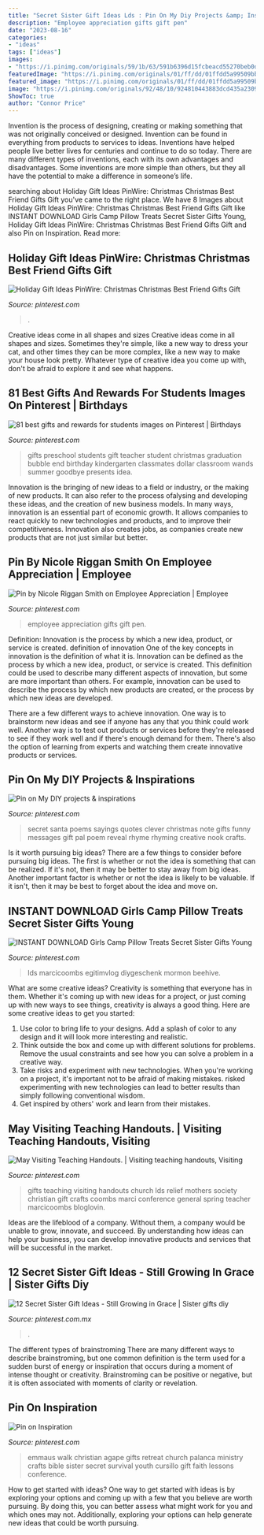 ```yaml
---
title: "Secret Sister Gift Ideas Lds : Pin On My Diy Projects &amp; Inspirations"
description: "Employee appreciation gifts gift pen"
date: "2023-08-16"
categories:
- "ideas"
tags: ["ideas"]
images:
- "https://i.pinimg.com/originals/59/1b/63/591b6396d15fcbeacd55270beb0d30f0.jpg"
featuredImage: "https://i.pinimg.com/originals/01/ff/dd/01ffdd5a99509bbfb263f53b9d25f130.jpg"
featured_image: "https://i.pinimg.com/originals/01/ff/dd/01ffdd5a99509bbfb263f53b9d25f130.jpg"
image: "https://i.pinimg.com/originals/92/48/10/924810443883dcd435a23099a6e3d129.jpg"
ShowToc: true
author: "Connor Price"
---
```



Invention is the process of designing, creating or making something that was not originally conceived or designed. Invention can be found in everything from products to services to ideas. Inventions have helped people live better lives for centuries and continue to do so today. There are many different types of inventions, each with its own advantages and disadvantages. Some inventions are more simple than others, but they all have the potential to make a difference in someone’s life.

	

		
searching about Holiday Gift Ideas PinWire: Christmas Christmas Best Friend Gifts Gift you've came to the right place. We have 8 Images about Holiday Gift Ideas PinWire: Christmas Christmas Best Friend Gifts Gift like INSTANT DOWNLOAD Girls Camp Pillow Treats Secret Sister Gifts Young, Holiday Gift Ideas PinWire: Christmas Christmas Best Friend Gifts Gift and also Pin on Inspiration. Read more:
		
    
## Holiday Gift Ideas PinWire: Christmas Christmas Best Friend Gifts Gift

<img loading=lazy src="https://i.pinimg.com/736x/c1/36/9c/c1369cb371911fd27ef3ca50010fa71f.jpg" onerror="this.onerror=null;this.src='https://tse4.mm.bing.net/th?id=OIP.buWuQPuYXYcNG_vgsc7MFgHaLF&amp;pid=15.1';" alt="Holiday Gift Ideas PinWire: Christmas Christmas Best Friend Gifts Gift">

_Source: pinterest.com_

>. 

	

Creative ideas come in all shapes and sizes
Creative ideas come in all shapes and sizes. Sometimes they're simple, like a new way to dress your cat, and other times they can be more complex, like a new way to make your house look pretty. Whatever type of creative idea you come up with, don't be afraid to explore it and see what happens.

    
## 81 Best Gifts And Rewards For Students Images On Pinterest | Birthdays

<img loading=lazy src="https://i.pinimg.com/736x/4e/f3/b9/4ef3b9afa98a7d020af20245d37c9c4c--preschool-gifts-preschool-graduation-gifts.jpg" onerror="this.onerror=null;this.src='https://tse2.mm.bing.net/th?id=OIP.YqR44c80Tn01KDCH-t8MZwHaJ6&amp;pid=15.1';" alt="81 best gifts and rewards for students images on Pinterest | Birthdays">

_Source: pinterest.com_

>gifts preschool students gift teacher student christmas graduation bubble end birthday kindergarten classmates dollar classroom wands summer goodbye presents idea. 

	

Innovation is the bringing of new ideas to a field or industry, or the making of new products. It can also refer to the process ofalysing and developing these ideas, and the creation of new business models. In many ways, innovation is an essential part of economic growth. It allows companies to react quickly to new technologies and products, and to improve their competitiveness. Innovation also creates jobs, as companies create new products that are not just similar but better.

    
## Pin By Nicole Riggan Smith On Employee Appreciation | Employee

<img loading=lazy src="https://i.pinimg.com/originals/59/1b/63/591b6396d15fcbeacd55270beb0d30f0.jpg" onerror="this.onerror=null;this.src='https://tse3.mm.bing.net/th?id=OIP.sOzD9VjO-u_P5_0WNAY4HAHaNK&amp;pid=15.1';" alt="Pin by Nicole Riggan Smith on Employee Appreciation | Employee">

_Source: pinterest.com_

>employee appreciation gifts gift pen. 

	

Definition: Innovation is the process by which a new idea, product, or service is created.
definition of innovation
One of the key concepts in innovation is the definition of what it is. Innovation can be defined as the process by which a new idea, product, or service is created. This definition could be used to describe many different aspects of innovation, but some are more important than others. For example, innovation can be used to describe the process by which new products are created, or the process by which new ideas are developed.

There are a few different ways to achieve innovation. One way is to brainstorm new ideas and see if anyone has any that you think could work well. Another way is to test out products or services before they're released to see if they work well and if there's enough demand for them. There's also the option of learning from experts and watching them create innovative products or services.

    
## Pin On My DIY Projects &amp; Inspirations

<img loading=lazy src="https://i.pinimg.com/736x/83/f5/20/83f52094b5abc60972172b66b92569a2--secret-santa-poems-santa-quotes.jpg" onerror="this.onerror=null;this.src='https://tse1.mm.bing.net/th?id=OIP.wllPi10AQqEAceLj2RZdRgHaEi&amp;pid=15.1';" alt="Pin on My DIY projects &amp; inspirations">

_Source: pinterest.com_

>secret santa poems sayings quotes clever christmas note gifts funny messages gift pal poem reveal rhyme rhyming creative nook crafts. 

	

Is it worth pursuing big ideas?
There are a few things to consider before pursuing big ideas. The first is whether or not the idea is something that can be realized. If it's not, then it may be better to stay away from big ideas. Another important factor is whether or not the idea is likely to be valuable. If it isn't, then it may be best to forget about the idea and move on.

    
## INSTANT DOWNLOAD Girls Camp Pillow Treats Secret Sister Gifts Young

<img loading=lazy src="https://i.pinimg.com/736x/8f/34/29/8f34291382e7c56386529e4cef55cbb6.jpg" onerror="this.onerror=null;this.src='https://tse4.mm.bing.net/th?id=OIP.OxZaEjegbZZ4QBMbmZIKGQHaHV&amp;pid=15.1';" alt="INSTANT DOWNLOAD Girls Camp Pillow Treats Secret Sister Gifts Young">

_Source: pinterest.com_

>lds marcicoombs egitimvlog diygeschenk mormon beehive. 

	

What are some creative ideas?
Creativity is something that everyone has in them. Whether it's coming up with new ideas for a project, or just coming up with new ways to see things, creativity is always a good thing. Here are some creative ideas to get you started: 
1) Use color to bring life to your designs. Add a splash of color to any design and it will look more interesting and realistic. 
2) Think outside the box and come up with different solutions for problems. Remove the usual constraints and see how you can solve a problem in a creative way. 
3) Take risks and experiment with new technologies. When you're working on a project, it's important not to be afraid of making mistakes. risked experimenting with new technologies can lead to better results than simply following conventional wisdom. 
4) Get inspired by others' work and learn from their mistakes.

    
## May Visiting Teaching Handouts. | Visiting Teaching Handouts, Visiting

<img loading=lazy src="https://i.pinimg.com/originals/01/ff/dd/01ffdd5a99509bbfb263f53b9d25f130.jpg" onerror="this.onerror=null;this.src='https://tse4.mm.bing.net/th?id=OIP.m5o2xWP_fUPLQGz2fgpgwAHaJ3&amp;pid=15.1';" alt="May Visiting Teaching Handouts. | Visiting teaching handouts, Visiting">

_Source: pinterest.com_

>gifts teaching visiting handouts church lds relief mothers society christian gift crafts coombs marci conference general spring teacher marcicoombs bloglovin. 

	

Ideas are the lifeblood of a company. Without them, a company would be unable to grow, innovate, and succeed. By understanding how ideas can help your business, you can develop innovative products and services that will be successful in the market.

    
## 12 Secret Sister Gift Ideas - Still Growing In Grace | Sister Gifts Diy

<img loading=lazy src="https://i.pinimg.com/originals/92/48/10/924810443883dcd435a23099a6e3d129.jpg" onerror="this.onerror=null;this.src='https://tse1.mm.bing.net/th?id=OIP.HsQ0uDtH8N_gdYmlMiss_AHaRQ&amp;pid=15.1';" alt="12 Secret Sister Gift Ideas - Still Growing in Grace | Sister gifts diy">

_Source: pinterest.com.mx_

>. 

	

The different types of brainstroming
There are many different ways to describe brainstroming, but one common definition is the term used for a sudden burst of energy or inspiration that occurs during a moment of intense thought or creativity. Brainstroming can be positive or negative, but it is often associated with moments of clarity or revelation.

    
## Pin On Inspiration

<img loading=lazy src="https://i.pinimg.com/originals/e7/49/b5/e749b50ee4a52e9662eb8068a1afdb41.jpg" onerror="this.onerror=null;this.src='https://tse3.mm.bing.net/th?id=OIP.ET2uB7ZoMP7FIuLocC2-YAHaKL&amp;pid=15.1';" alt="Pin on Inspiration">

_Source: pinterest.com_

>emmaus walk christian agape gifts retreat church palanca ministry crafts bible sister secret survival youth cursillo gift faith lessons conference. 

	

How to get started with ideas?
One way to get started with ideas is by exploring your options and coming up with a few that you believe are worth pursuing. By doing this, you can better assess what might work for you and which ones may not. Additionally, exploring your options can help generate new ideas that could be worth pursuing.

